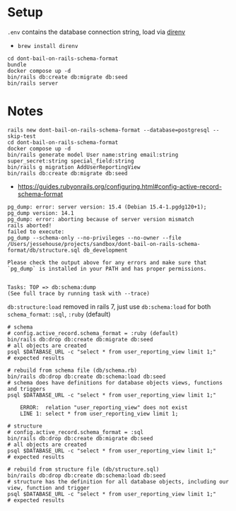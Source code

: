 # Setup

`.env` contains the database connection string, load via [direnv](https://direnv.net/)

- `brew install direnv`

```
cd dont-bail-on-rails-schema-format
bundle
docker compose up -d
bin/rails db:create db:migrate db:seed
bin/rails server
```

# Notes

```
rails new dont-bail-on-rails-schema-format --database=postgresql --skip-test
cd dont-bail-on-rails-schema-format
docker compose up -d
bin/rails generate model User name:string email:string super_secret:string special_field:string
bin/rails g migration AddUserReportingView
bin/rails db:create db:migrate db:seed
```

- https://guides.rubyonrails.org/configuring.html#config-active-record-schema-format

```
pg_dump: error: server version: 15.4 (Debian 15.4-1.pgdg120+1); pg_dump version: 14.1
pg_dump: error: aborting because of server version mismatch
rails aborted!
failed to execute:
pg_dump --schema-only --no-privileges --no-owner --file /Users/jessehouse/projects/sandbox/dont-bail-on-rails-schema-format/db/structure.sql db_development

Please check the output above for any errors and make sure that `pg_dump` is installed in your PATH and has proper permissions.


Tasks: TOP => db:schema:dump
(See full trace by running task with --trace)
```

`db:structure:load` removed in rails 7, just use `db:schema:load` for both `schema_format`: `:sql`, `:ruby` (default)

```
# schema
# config.active_record.schema_format = :ruby (default)
bin/rails db:drop db:create db:migrate db:seed
# all objects are created
psql $DATABASE_URL -c "select * from user_reporting_view limit 1;"
# expected results
```

```
# rebuild from schema file (db/schema.rb)
bin/rails db:drop db:create db:schema:load db:seed
# schema does have definitions for database objects views, functions and triggers
psql $DATABASE_URL -c "select * from user_reporting_view limit 1;"

    ERROR:  relation "user_reporting_view" does not exist
    LINE 1: select * from user_reporting_view limit 1;
```

```
# structure
# config.active_record.schema_format = :sql
bin/rails db:drop db:create db:migrate db:seed
# all objects are created
psql $DATABASE_URL -c "select * from user_reporting_view limit 1;"
# expected results
```

```
# rebuild from structure file (db/structure.sql)
bin/rails db:drop db:create db:schema:load db:seed
# structure has the definition for all database objects, including our view, function and trigger
psql $DATABASE_URL -c "select * from user_reporting_view limit 1;"
# expected results
```
